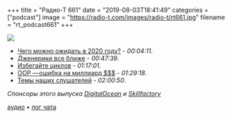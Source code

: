 +++
title = "Радио-Т 661"
date = "2019-08-03T18:41:49"
categories = ["podcast"]
image = "https://radio-t.com/images/radio-t/rt661.jpg"
filename = "rt_podcast661"
+++

![](https://radio-t.com/images/radio-t/rt661.jpg)

- [Чего можно ожидать в 2020 году?](https://habr.com/ru/company/ruvds/blog/462009/) - *00:04:11*.
- [Дженерики все ближе](https://blog.golang.org/why-generics) - *00:47:39*.
- [Избегайте циклов](https://thenewstack.io/4-reasons-not-to-use-programming-loops-and-a-few-ways-to-avoid-them/) - *01:17:01*.
- [OOP — ошибка на миллиард $$$](https://medium.com/codeiq/object-oriented-programming-the-trillion-dollar-disaster-%EF%B8%8F-92a4b666c7c7) - *01:29:18*.
- [Темы наших слушателей](https://radio-t.com/p/2019/08/01/prep-661/) - *02:00:50*.

*Спонсоры этого выпуска [DigitalOcean](https://www.digitalocean.com) и [Skillfactory](https://clc.to/WqiNVA)*


[аудио](https://cdn.radio-t.com/rt_podcast661.mp3) • [лог чата](https://chat.radio-t.com/logs/radio-t-661.html)
<audio src="https://cdn.radio-t.com/rt_podcast661.mp3" preload="none"></audio>
